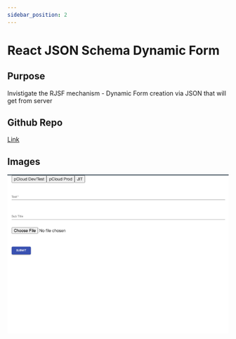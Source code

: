 ```yaml
---
sidebar_position: 2
---
```


# React JSON Schema Dynamic Form

## Purpose
Invistigate the RJSF mechanism - Dynamic Form creation via JSON that will get from server

## Github Repo
[Link](https://codesandbox.io/s/react-jsonschema-form-tm-qglu2?file=/src/form.jsx)

## Images

![React JSON Schema Form](./images/react-jsonschema-form.png)
